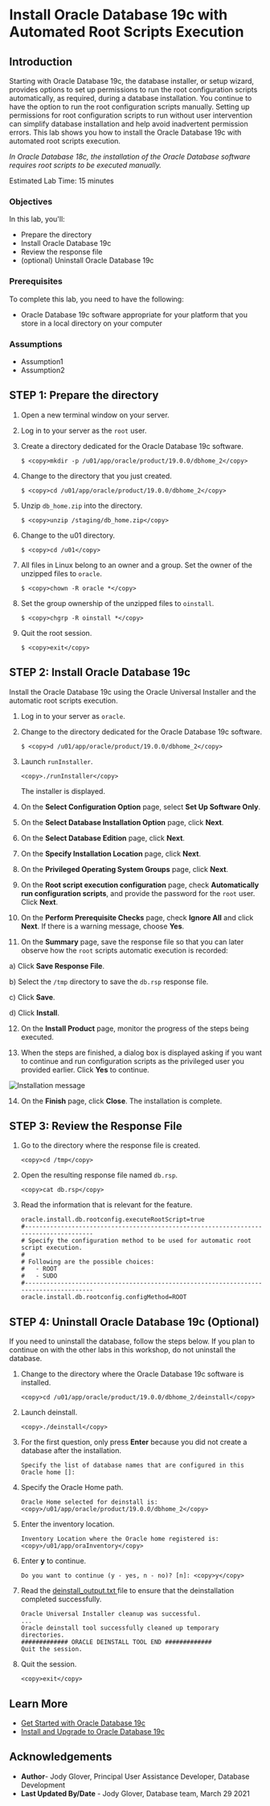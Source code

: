
# Install Oracle Database 19c with Automated Root Scripts Execution

## Introduction

Starting with Oracle Database 19c, the database installer, or setup wizard, provides options to set up permissions to run the root configuration scripts automatically, as required, during a database installation. You continue to have the option to run the root configuration scripts manually. Setting up permissions for root configuration scripts to run without user intervention can simplify database installation and help avoid inadvertent permission errors. This lab shows you how to install the Oracle Database 19c with automated root scripts execution.

*In Oracle Database 18c, the installation of the Oracle Database software requires root scripts to be executed manually.*

Estimated Lab Time: 15 minutes

### Objectives

In this lab, you'll:

- Prepare the directory
- Install Oracle Database 19c
- Review the response file
- (optional) Uninstall Oracle Database 19c

### Prerequisites

To complete this lab, you need to have the following:

- Oracle Database 19c software appropriate for your platform that you store in a local directory on your computer

### Assumptions

- Assumption1
- Assumption2

## STEP 1: Prepare the directory

1. Open a new terminal window on your server.

2. Log in to your server as the `root` user.

3. Create a directory dedicated for the Oracle Database 19c software.

    ```
    $ <copy>mkdir -p /u01/app/oracle/product/19.0.0/dbhome_2</copy>
    ```
4. Change to the directory that you just created.

    ```
    $ <copy>cd /u01/app/oracle/product/19.0.0/dbhome_2</copy>
    ```
5. Unzip `db_home.zip` into the directory.

    ```
    $ <copy>unzip /staging/db_home.zip</copy>
    ```
6. Change to the u01 directory.

    ```
    $ <copy>cd /u01</copy>
    ```

7. All files in Linux belong to an owner and a group. Set the owner of the unzipped files to `oracle`.

    ```
    $ <copy>chown -R oracle *</copy>
    ```

8. Set the group ownership of the unzipped files to `oinstall`.

    ```
    $ <copy>chgrp -R oinstall *</copy>
    ```
9. Quit the root session.

    ```
    $ <copy>exit</copy>
    ```


## STEP 2: Install Oracle Database 19c

Install the Oracle Database 19c using the Oracle Universal Installer and the automatic root scripts execution.

1. Log in to your server as `oracle`.

2. Change to the directory dedicated for the Oracle Database 19c software.

    ```
    $ <copy>d /u01/app/oracle/product/19.0.0/dbhome_2</copy>
    ```
3. Launch `runInstaller`.

    ```
    <copy>./runInstaller</copy>
    ```

    The installer is displayed.

4. On the **Select Configuration Option** page, select **Set Up Software Only**.

5. On the **Select Database Installation Option** page, click **Next**.

6. On the **Select Database Edition** page, click **Next**.

7. On the **Specify Installation Location** page, click **Next**.

8. On the **Privileged Operating System Groups** page, click **Next**.

9. On the **Root script execution configuration** page, check **Automatically run configuration scripts**, and provide the password for the `root` user. Click **Next**.

10. On the **Perform Prerequisite Checks** page, check **Ignore All** and click **Next**. If there is a warning message, choose **Yes**.

11. On the **Summary** page, save the response file so that you can later observe how the `root` scripts automatic execution is recorded:

  a) Click **Save Response File**.  

  b) Select the `/tmp` directory to save the `db.rsp` response file.

  c) Click **Save**.

  d) Click **Install**.

12. On the **Install Product** page, monitor the progress of the steps being executed.

13. When the steps are finished, a dialog box is displayed asking if you want to continue and run configuration scripts as the privileged user you provided earlier. Click **Yes** to continue.

  ![Installation message](images/install-message.png)

14. On the **Finish** page, click **Close**. The installation is complete.


## STEP 3: Review the Response File

1. Go to the directory where the response file is created.

    ```
    <copy>cd /tmp</copy>
    ```
2. Open the resulting response file named `db.rsp`.

    ```
    <copy>cat db.rsp</copy>
    ```
3. Read the information that is relevant for the feature.

    ```
    oracle.install.db.rootconfig.executeRootScript=true
    #--------------------------------------------------------------------------------------
    # Specify the configuration method to be used for automatic root script execution.
    #
    # Following are the possible choices:
    #   - ROOT
    #   - SUDO
    #--------------------------------------------------------------------------------------
    oracle.install.db.rootconfig.configMethod=ROOT
    ```

## STEP 4: Uninstall Oracle Database 19c (Optional)

If you need to uninstall the database, follow the steps below. If you plan to continue on with the other labs in this workshop, do not uninstall the database.

1. Change to the directory where the Oracle Database 19c software is installed.

    ```
    <copy>cd /u01/app/oracle/product/19.0.0/dbhome_2/deinstall</copy>
    ```
2. Launch deinstall.

    ```
    <copy>./deinstall</copy>
    ```
3. For the first question, only press **Enter** because you did not create a database after the installation.

    ```
    Specify the list of database names that are configured in this Oracle home []:
    ```
4. Specify the Oracle Home path.

    ```
    Oracle Home selected for deinstall is: <copy>/u01/app/oracle/product/19.0.0/dbhome_2</copy>
    ```
5. Enter the inventory location.

    ```
    Inventory Location where the Oracle home registered is: <copy>/u01/app/oraInventory</copy>
    ```
6. Enter **y** to continue.

    ```
    Do you want to continue (y - yes, n - no)? [n]: <copy>y</copy>
    ```
7. Read the [deinstall_output.txt ](https://docs.oracle.com/en/database/oracle/oracle-database/19/tutorial-install-oracle-database-with-automatic-root-scripts-execution/files/deinstall_output.txt) file to ensure that the deinstallation completed successfully.

    ```
    Oracle Universal Installer cleanup was successful.
    ...
    Oracle deinstall tool successfully cleaned up temporary directories.
    ############# ORACLE DEINSTALL TOOL END #############
    Quit the session.
    ```
8. Quit the session.

    ```
    <copy>exit</copy>
    ```

## Learn More

- [Get Started with Oracle Database 19c](https://docs.oracle.com/en/database/oracle/oracle-database/19/)
- [Install and Upgrade to Oracle Database 19c](https://docs.oracle.com/en/database/oracle/oracle-database/19/install-and-upgrade.html)

## Acknowledgements

- **Author**- Jody Glover, Principal User Assistance Developer, Database Development
- **Last Updated By/Date** - Jody Glover, Database team, March 29 2021
